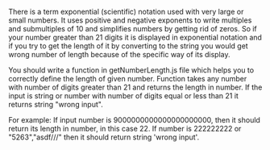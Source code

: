 There is a term exponential (scientific) notation used with very large or small numbers. It uses positive and negative exponents to write multiples and submultiples of 10 and simplifies numbers by getting rid of zeros.
So if your number greater than 21 digits it is displayed in exponential notation and if you try to get the length of it by converting to the string you would get wrong number of length because of the specific way of its display.

You should write a function in getNumberLength.js file which helps you to correctly define the length of given number. Function takes any number with number of digits greater than 21 and returns the length in number. If the input is string or number with number of digits equal or less than 21 it returns string "wrong input". 

For example:
If input number is 9000000000000000000000, then it should return its length in number, in this case 22.
If number is 222222222 or "5263","asdf///" then it should return string 'wrong input'.



